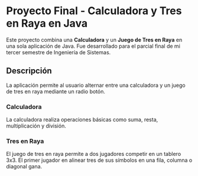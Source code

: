 # Proyecto Final - Calculadora y Tres en Raya en Java

Este proyecto combina una **Calculadora** y un **Juego de Tres en Raya** en una sola aplicación de Java. Fue desarrollado para el parcial final de mi tercer semestre de Ingeniería de Sistemas.

## Descripción

La aplicación permite al usuario alternar entre una calculadora y un juego de tres en raya mediante un radio botón. 

### Calculadora

La calculadora realiza operaciones básicas como suma, resta, multiplicación y división. 

### Tres en Raya

El juego de tres en raya permite a dos jugadores competir en un tablero 3x3. El primer jugador en alinear tres de sus símbolos en una fila, columna o diagonal gana.

